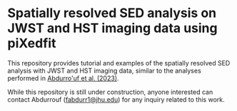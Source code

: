 # Spatially resolved SED analysis on JWST and HST imaging data using piXedfit 

This repository provides tutorial and examples of the spatially resolved SED analysis with JWST and HST imaging data, similar to the analyses performed in [Abdurro'uf et al. (2023)](https://ui.adsabs.harvard.edu/abs/2023arXiv230102209A/abstract). 

While this repository is still under construction, anyone interested can contact Abdurrouf (fabdurr1@jhu.edu) for any inquiry related to this work.
